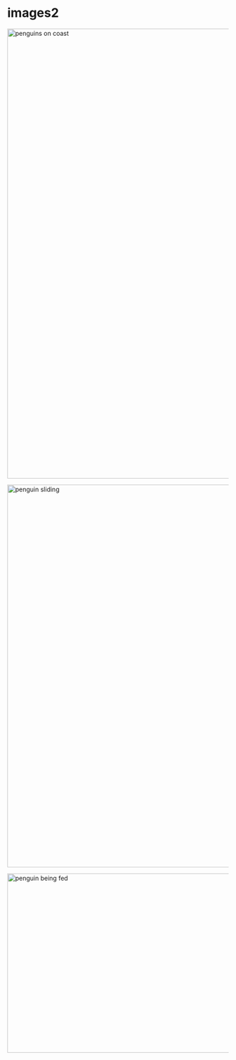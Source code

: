 # images2
<img src="
penguin-1536x1024.jpg" 
alt="penguins on coast" 
width="1536px" height="1024px"/>

<img src="
  emperor-penguins-3.webp" 
alt="penguin sliding" 
width="1280px" height="871px"/>

<img src="
  7211911226607636c9145ade61e54908.webp" 
alt="penguin being fed" 
width="611px" height="408px"/>

